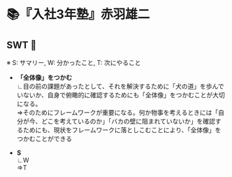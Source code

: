 # :books:『入社3年塾』赤羽雄二

## **SWT** :eyes:
※ S: サマリー, W: 分かったこと, T: 次にやること

* **「全体像」をつかむ**<br>
∟目の前の課題があったとして、それを解決するために「犬の道」を歩んでいないか、自身で俯瞰的に確認するためにも「全体像」をつかむことが大切になる。<br>
⇒そのためにフレームワークが重要になる。何か物事を考えるときには「自分が今、どこを考えているのか」「バカの壁に阻まれていないか」を確認するためにも、現状をフレームワークに落としこむことにより、「全体像」をつかむことができる

* **S**<br>
∟W<br>
⇒T
